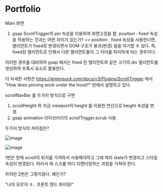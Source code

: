 # Portfolio


Main 화면
1. gsap ScrollTrigger의 pin 속성을 이용하여 화면고정을 함.
position : fixed 속성을 적용하는 것과는 어떤 차이가 있는가?
=> position : fixed 속성을 사용한다면, 엘리먼트가 fixed로 변경되면서 DOM 구조가 붕괴(변경) 됨을 야기할 수 있다. 즉, fixed된 엘리먼트로 인해서 다른 엘리먼트들이 그 자리를 차지하게 되는 경우이다.

이러한 경우를 대비하여 gsap 에서는 fixed 된 엘리먼트와 같은 크기의 div 엘리먼트를 생성하여 프록시 요소로 활용한다.

더 자세한 사항은 https://greensock.com/docs/v3/Plugins/ScrollTrigger 에서
"How does pinning work under the hood?" 란에서 설명하고 있다.


scrollNavBar 를 두가지 방식으로 구현
1. scrollHeight 와 지금 viewport의 height 를 이용한 연산으로 height 속성을 변경.
2. gsap animation 라이브러리의 scrollTrigger.scrub 사용.

두가지 방식의 차이점은?


![image](https://user-images.githubusercontent.com/34260967/170683489-f1da3d12-b9c9-47e9-b1df-9efa9f2667be.png)

![image](https://user-images.githubusercontent.com/34260967/170683831-cf874efc-a048-44d8-9c18-a17aa7b92859.png)



1번은 현재 scroll의 위치를 가져와서 사용해야하고 그에 따라 state가 변경되고 스타일속성이 변경된다. 따라서 매 스크롤 마다 리랜더링하는 과정을 거쳐야 한다.

하지만 2번은 그렇지않다. 왜인가?

"나야 모르지 ㅎ.. 프론트 엔드 화이팅!"
